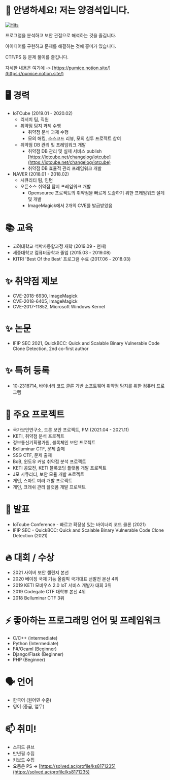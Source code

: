 # 👋 안녕하세요! 저는 양경석입니다.

[![Hits](https://hits.seeyoufarm.com/api/count/incr/badge.svg?url=https%3A%2F%2Fgithub.com%2Fksyang-hj&count_bg=%2379C83D&title_bg=%23555555&icon=&icon_color=%23E7E7E7&title=hits&edge_flat=false)](https://hits.seeyoufarm.com)

프로그램을 분석하고 보안 관점으로 해석하는 것을 즐깁니다.

아이디어를 구현하고 문제를 해결하는 것에 흥미가 있습니다.

CTF/PS 등 문제 풀이를 즐깁니다.

자세한 내용은 여기에 -> [https://pumice.notion.site/](https://pumice.notion.site/)

# 🖥️ 경력
- IoTCube (2019.01 - 2020.02)
    - 리서치 팀, 직원
    - 취약점 탐지 과제 수행
      - 취약점 분석 과제 수행
      - 모의 해킹, 소스코드 리뷰, 모의 침투 프로젝트 참여
    - 취약점 DB 관리 및 프레임워크 개발
      - 취약점 DB 관리 및 실제 서비스 publish [https://iotcube.net/changelog/iotcube](https://iotcube.net/changelog/iotcube)
      - 취약점 DB 효율적 관리 프레임워크 개발
- NAVER (2018.01 - 2018.02)
    - 시큐리티 팀, 인턴
    - 오픈소스 취약점 탐지 프레임워크 개발
      - Opensource 프로젝트의 취약점을 빠르게 도출하기 위한 프레임워크 설계 및 개발
      - ImageMagick에서 2개의 CVE를 발급받았음

# 📚 교육
- 고려대학교 석박사통합과정 재학 (2019.09 - 현재)
- 세종대학교 컴퓨터공학과 졸업 (2015.03 - 2019.08)
- KITRI 'Best Of the Best' 프로그램 수료 (2017.06 - 2018.03)
  
# ✨ 취약점 제보
- CVE-2018-6930, ImageMagick
- CVE-2018-6405, ImageMagick
- CVE-2017-11852, Microsoft Windows Kernel

# ✨ 논문
- IFIP SEC 2021, QuickBCC: Quick and Scalable Binary Vulnerable Code Clone Detection, 2nd co-first author

# ✨ 특허 등록
- 10-2318714, 바이너리 코드 클론 기반 소프트웨어 취약점 탐지를 위한 컴퓨터 프로그램

# 💪 주요 프로젝트
- 국가보안연구소, 드론 보안 프로젝트, PM (2021.04 - 2021.11)
- KETI, 취약점 분석 프로젝트
- 정보통신기획평가원, 블록체인 보안 프로젝트
- Belluminar CTF, 문제 출제
- SSG CTF, 문제 출제
- BoB, 윈도우 커널 취약점 분석 프로젝트
- KETI 공모전, KETI 블록코딩 플랫폼 개발 프로젝트
- J모 시큐리티, 보안 모듈 개발 프로젝트
- 개인, 스마트 미러 개발 프로젝트
- 개인, 크래쉬 관리 플랫폼 개발 프로젝트

# 🎤 발표
- IoTcube Conference - 빠르고 확장성 있는 바이너리 코드 클론 (2021)
- IFIP SEC - QuickBCC: Quick and Scalable Binary Vulnerable Code Clone Detection (2021)

# 🔥 대회 / 수상
- 2021 사이버 보안 챌린지 본선
- 2020 베이징 국제 기능 올림픽 국가대표 선발전 본선 4위
- 2019 KETI 모비우스 2.0 IoT 서비스 개발자 대회 3위
- 2019 Codegate CTF 대학부 본선 4위
- 2018 Belluminar CTF 3위

# ⚡ 좋아하는 프로그래밍 언어 및 프레임워크
- C/C++ (intermediate)
- Python (Intermediate)
- F#/Ocaml (Beginner)
- Django/Flask (Beginner)
- PHP (Beginner)

# 🗣️ 언어
- 한국어 (원어민 수준)
- 영어 (중급, 업무)

# 📫 취미!
- 스피드 큐브
- 만년필 수집
- 키보드 수집
- 요즘은 PS -> [https://solved.ac/profile/ks8171235](https://solved.ac/profile/ks8171235)
